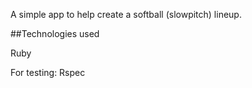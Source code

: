 A simple app to help create a softball (slowpitch) lineup.

##Technologies used

Ruby

For testing:
Rspec
